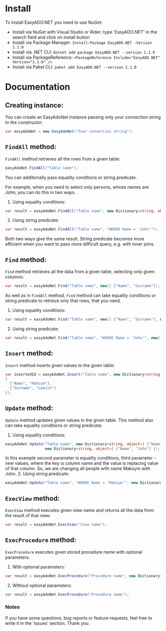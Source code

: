 # Install
To install EasyADO.NET you need to use NuGet:
* Install via NuGet with Visual Studio or Rider: type 'EasyADO.NET' in the search field and click on install button
* Install via Package Manager: `Install-Package EasyADO.NET -Version 1.1.0`
* Install via .NET CLI: `dotnet add package EasyADO.NET --version 1.1.0`
* Install via PackageReference: `<PackageReference Include="EasyADO.NET" Version="1.1.0" />`
* Install via Paket CLI: `paket add EasyADO.NET --version 1.1.0`

# Documentation
## Creating instance:
You can create an EasyAdoNet instance passing only your connection string to the constructor:
```C#
var easyAdoNet = new EasyAdoNet("Your connection string");
```
## `FindAll` method:
`FindAll` method retrieves all the rows from a given table:
```C#
easyAdoNet.FindAll("Table name");
```

You can additionally pass equality conditions or string predicate.

For example, when you need to select only persons, whose names are John, you can do this in two ways.
1. Using equality conditions:
```C#
var result = easyAdoNet.FindAll("Table name", new Dictionary<string, object>{ {"Name", "John"} });
```
2. Using string predicate:
```C#
var result = easyAdoNet.FindAll("Table name", "WHERE Name = 'John'");
```
Both two ways give the same result. String predicate becomes more efficient when you want to pass more difficult query, e.g.
with inner joins.

## `Find` method:
`Find` method retrieves all the data from a given table, selecting only given columns:
```C#
var result = easyAdoNet.Find("Table name", new[] {"Name", "Surname"});
```

As well as in `FindAll` method, `Find` method can take equality conditions or string predicate to retrieve only that rows, that
you need.
1. Using equality conditions:
```C#
var result = easyAdoNet.Find("Table name", new[] {"Name", "Surname"}, new Dictionary<string, object>{ {"Name", "John"} });
```
2. Using string predicate:
```C#
var result = easyAdoNet.Find("Table name", "WHERE Name = 'John'", new[] {"Name", "Surname"});
```

## `Insert` method:
`Insert` method inserts given values to the given table:
```C#
var insertedId = easyAdoNet.Insert("Table name", new Dictionary<string, object>
{ 
  {"Name", "Maksym"},
  {"Surname", "Lemich"}
});
```

## `Update` method:
`Update` method updates given values in the given table. This method also can take equality conditions or string predicate:
1. Using equality conditions:
```C#
easyAdoNet.Update("Table name", new Dictionary<string, object>{ {"Name", "Maksym"} }, 
                  new Dictionary<string, object>{ {"Name", "John"} });
```
In this example second parameter is equality conditions, third parameter - new values, where the key is column name and the 
value is replacing value of that column. So, we are changing all people with name Maksym with John.
2. Using string predicate:
```C#
easyAdoNet.Update("Table name", "WHERE Name = 'Maksym'", new Dictionary<string, object>{ {"Name", "John"} });
```

## `ExecView` method:
`ExecView` method executes given view name and returns all the data from the result of that view:
```C#
var result = easyAdoNet.ExecView("View name");
```

## `ExecProcedure` method:
`ExecProcedure` executes given stored procedure name with optional parameters:
1. With optional parameters:
```C#
var result = easyAdoNet.ExecProcedure("Procedure name", new Dictionary<string, object>{ {"Name", "Maksym"} });
```
2. Without optional parameters:
```C#
var result = easyAdoNet.ExecProcedure("Procedure name");
```

### Notes
If you have some questions, bug reports or feature requests, feel free to write it in the 'Issues' section.
Thank you.
